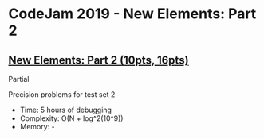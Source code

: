# CodeJam 2019 - New Elements: Part 2

## [New Elements: Part 2 (10pts, 16pts)](https://codingcompetitions.withgoogle.com/codejam/round/0000000000051679/0000000000146184)

Partial

Precision problems for test set 2

* Time: 5 hours of debugging
* Complexity: O(N + log^2(10^9))
* Memory: -
